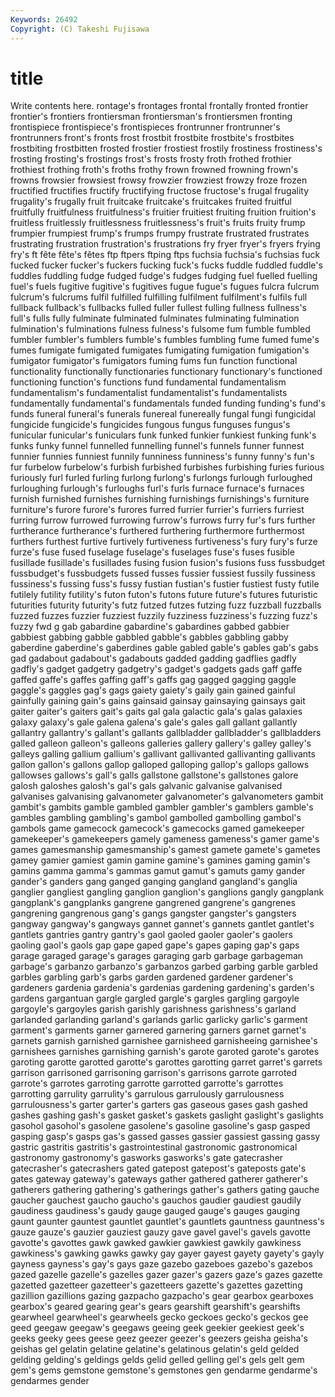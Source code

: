 ```yaml
---
Keywords: 26492 
Copyright: (C) Takeshi Fujisawa
---
```


# title

Write contents here.
rontage's frontages frontal frontally fronted
frontier frontier's frontiers frontiersman frontiersman's frontiersmen fronting frontispiece frontispiece's frontispieces
frontrunner frontrunner's frontrunners front's fronts frost frostbit frostbite frostbite's frostbites
frostbiting frostbitten frosted frostier frostiest frostily frostiness frostiness's frosting frosting's
frostings frost's frosts frosty froth frothed frothier frothiest frothing froth's
froths frothy frown frowned frowning frown's frowns frowsier frowsiest frowsy
frowzier frowziest frowzy froze frozen fructified fructifies fructify fructifying fructose
fructose's frugal frugality frugality's frugally fruit fruitcake fruitcake's fruitcakes fruited
fruitful fruitfully fruitfulness fruitfulness's fruitier fruitiest fruiting fruition fruition's fruitless
fruitlessly fruitlessness fruitlessness's fruit's fruits fruity frump frumpier frumpiest frump's
frumps frumpy frustrate frustrated frustrates frustrating frustration frustration's frustrations fry
fryer fryer's fryers frying fry's ft fête fête's fêtes ftp
ftpers ftping ftps fuchsia fuchsia's fuchsias fuck fucked fucker fucker's
fuckers fucking fuck's fucks fuddle fuddled fuddle's fuddles fuddling fudge
fudged fudge's fudges fudging fuel fuelled fuelling fuel's fuels fugitive
fugitive's fugitives fugue fugue's fugues fulcra fulcrum fulcrum's fulcrums fulfil
fulfilled fulfilling fulfilment fulfilment's fulfils full fullback fullback's fullbacks fulled
fuller fullest fulling fullness fullness's full's fulls fully fulminate fulminated
fulminates fulminating fulmination fulmination's fulminations fulness fulness's fulsome fum fumble
fumbled fumbler fumbler's fumblers fumble's fumbles fumbling fume fumed fume's
fumes fumigate fumigated fumigates fumigating fumigation fumigation's fumigator fumigator's fumigators
fuming fums fun function functional functionality functionally functionaries functionary functionary's
functioned functioning function's functions fund fundamental fundamentalism fundamentalism's fundamentalist fundamentalist's
fundamentalists fundamentally fundamental's fundamentals funded funding funding's fund's funds funeral
funeral's funerals funereal funereally fungal fungi fungicidal fungicide fungicide's fungicides
fungous fungus funguses fungus's funicular funicular's funiculars funk funked funkier
funkiest funking funk's funks funky funnel funnelled funnelling funnel's funnels
funner funnest funnier funnies funniest funnily funniness funniness's funny funny's
fun's fur furbelow furbelow's furbish furbished furbishes furbishing furies furious
furiously furl furled furling furlong furlong's furlongs furlough furloughed furloughing
furlough's furloughs furl's furls furnace furnace's furnaces furnish furnished furnishes
furnishing furnishings furnishings's furniture furniture's furore furore's furores furred furrier
furrier's furriers furriest furring furrow furrowed furrowing furrow's furrows furry
fur's furs further furtherance furtherance's furthered furthering furthermore furthermost furthers
furthest furtive furtively furtiveness furtiveness's fury fury's furze furze's fuse
fused fuselage fuselage's fuselages fuse's fuses fusible fusillade fusillade's fusillades
fusing fusion fusion's fusions fuss fussbudget fussbudget's fussbudgets fussed fusses
fussier fussiest fussily fussiness fussiness's fussing fuss's fussy fustian fustian's
fustier fustiest fusty futile futilely futility futility's futon futon's futons
future future's futures futuristic futurities futurity futurity's futz futzed futzes
futzing fuzz fuzzball fuzzballs fuzzed fuzzes fuzzier fuzziest fuzzily fuzziness
fuzziness's fuzzing fuzz's fuzzy fwd g gab gabardine gabardine's gabardines
gabbed gabbier gabbiest gabbing gabble gabbled gabble's gabbles gabbling gabby
gaberdine gaberdine's gaberdines gable gabled gable's gables gab's gabs gad
gadabout gadabout's gadabouts gadded gadding gadflies gadfly gadfly's gadget gadgetry
gadgetry's gadget's gadgets gads gaff gaffe gaffed gaffe's gaffes gaffing
gaff's gaffs gag gagged gagging gaggle gaggle's gaggles gag's gags
gaiety gaiety's gaily gain gained gainful gainfully gaining gain's gains
gainsaid gainsay gainsaying gainsays gait gaiter gaiter's gaiters gait's gaits
gal gala galactic gala's galas galaxies galaxy galaxy's gale galena
galena's gale's gales gall gallant gallantly gallantry gallantry's gallant's gallants
gallbladder gallbladder's gallbladders galled galleon galleon's galleons galleries gallery gallery's
galley galley's galleys galling gallium gallium's gallivant gallivanted gallivanting gallivants
gallon gallon's gallons gallop galloped galloping gallop's gallops gallows gallowses
gallows's gall's galls gallstone gallstone's gallstones galore galosh galoshes galosh's
gal's gals galvanic galvanise galvanised galvanises galvanising galvanometer galvanometer's galvanometers
gambit gambit's gambits gamble gambled gambler gambler's gamblers gamble's gambles
gambling gambling's gambol gambolled gambolling gambol's gambols game gamecock gamecock's
gamecocks gamed gamekeeper gamekeeper's gamekeepers gamely gameness gameness's gamer game's
games gamesmanship gamesmanship's gamest gamete gamete's gametes gamey gamier gamiest
gamin gamine gamine's gamines gaming gamin's gamins gamma gamma's gammas
gamut gamut's gamuts gamy gander gander's ganders gang ganged ganging
gangland gangland's ganglia ganglier gangliest gangling ganglion ganglion's ganglions gangly
gangplank gangplank's gangplanks gangrene gangrened gangrene's gangrenes gangrening gangrenous gang's
gangs gangster gangster's gangsters gangway gangway's gangways gannet gannet's gannets
gantlet gantlet's gantlets gantries gantry gantry's gaol gaoled gaoler gaoler's
gaolers gaoling gaol's gaols gap gape gaped gape's gapes gaping
gap's gaps garage garaged garage's garages garaging garb garbage garbageman
garbage's garbanzo garbanzo's garbanzos garbed garbing garble garbled garbles garbling
garb's garbs garden gardened gardener gardener's gardeners gardenia gardenia's gardenias
gardening gardening's garden's gardens gargantuan gargle gargled gargle's gargles gargling
gargoyle gargoyle's gargoyles garish garishly garishness garishness's garland garlanded garlanding
garland's garlands garlic garlicky garlic's garment garment's garments garner garnered
garnering garners garnet garnet's garnets garnish garnished garnishee garnisheed garnisheeing
garnishee's garnishees garnishes garnishing garnish's garote garoted garote's garotes garoting
garotte garotted garotte's garottes garotting garret garret's garrets garrison garrisoned
garrisoning garrison's garrisons garrote garroted garrote's garrotes garroting garrotte garrotted
garrotte's garrottes garrotting garrulity garrulity's garrulous garrulously garrulousness garrulousness's garter
garter's garters gas gaseous gases gash gashed gashes gashing gash's
gasket gasket's gaskets gaslight gaslight's gaslights gasohol gasohol's gasolene gasolene's
gasoline gasoline's gasp gasped gasping gasp's gasps gas's gassed gasses
gassier gassiest gassing gassy gastric gastritis gastritis's gastrointestinal gastronomic gastronomical
gastronomy gastronomy's gasworks gasworks's gate gatecrasher gatecrasher's gatecrashers gated gatepost
gatepost's gateposts gate's gates gateway gateway's gateways gather gathered gatherer
gatherer's gatherers gathering gathering's gatherings gather's gathers gating gauche gaucher
gauchest gaucho gaucho's gauchos gaudier gaudiest gaudily gaudiness gaudiness's gaudy
gauge gauged gauge's gauges gauging gaunt gaunter gauntest gauntlet gauntlet's
gauntlets gauntness gauntness's gauze gauze's gauzier gauziest gauzy gave gavel
gavel's gavels gavotte gavotte's gavottes gawk gawked gawkier gawkiest gawkily
gawkiness gawkiness's gawking gawks gawky gay gayer gayest gayety gayety's
gayly gayness gayness's gay's gays gaze gazebo gazeboes gazebo's gazebos
gazed gazelle gazelle's gazelles gazer gazer's gazers gaze's gazes gazette
gazetted gazetteer gazetteer's gazetteers gazette's gazettes gazetting gazillion gazillions gazing
gazpacho gazpacho's gear gearbox gearboxes gearbox's geared gearing gear's gears
gearshift gearshift's gearshifts gearwheel gearwheel's gearwheels gecko geckoes gecko's geckos
gee geed geegaw geegaw's geegaws geeing geek geekier geekiest geek's
geeks geeky gees geese geez geezer geezer's geezers geisha geisha's
geishas gel gelatin gelatine gelatine's gelatinous gelatin's geld gelded gelding
gelding's geldings gelds gelid gelled gelling gel's gels gelt gem
gem's gems gemstone gemstone's gemstones gen gendarme gendarme's gendarmes gender
